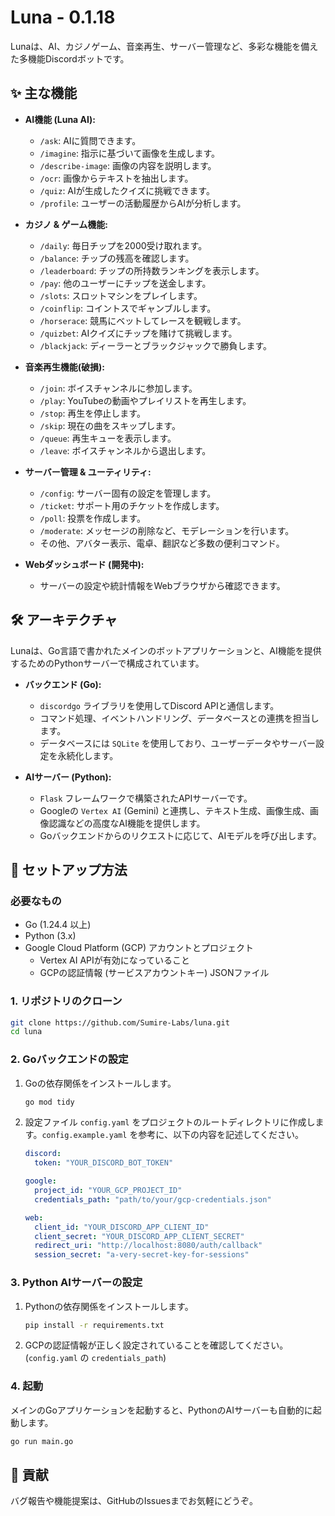 # Luna - 0.1.18

Lunaは、AI、カジノゲーム、音楽再生、サーバー管理など、多彩な機能を備えた多機能Discordボットです。

## ✨ 主な機能

- **AI機能 (Luna AI):**
  - `/ask`: AIに質問できます。
  - `/imagine`: 指示に基づいて画像を生成します。
  - `/describe-image`: 画像の内容を説明します。
  - `/ocr`: 画像からテキストを抽出します。
  - `/quiz`: AIが生成したクイズに挑戦できます。
  - `/profile`: ユーザーの活動履歴からAIが分析します。

- **カジノ & ゲーム機能:**
  - `/daily`: 毎日チップを2000受け取れます。
  - `/balance`: チップの残高を確認します。
  - `/leaderboard`: チップの所持数ランキングを表示します。
  - `/pay`: 他のユーザーにチップを送金します。
  - `/slots`: スロットマシンをプレイします。
  - `/coinflip`: コイントスでギャンブルします。
  - `/horserace`: 競馬にベットしてレースを観戦します。
  - `/quizbet`: AIクイズにチップを賭けて挑戦します。
  - `/blackjack`: ディーラーとブラックジャックで勝負します。

- **音楽再生機能(破損):**
  - `/join`: ボイスチャンネルに参加します。
  - `/play`: YouTubeの動画やプレイリストを再生します。
  - `/stop`: 再生を停止します。
  - `/skip`: 現在の曲をスキップします。
  - `/queue`: 再生キューを表示します。
  - `/leave`: ボイスチャンネルから退出します。

- **サーバー管理 & ユーティリティ:**
  - `/config`: サーバー固有の設定を管理します。
  - `/ticket`: サポート用のチケットを作成します。
  - `/poll`: 投票を作成します。
  - `/moderate`: メッセージの削除など、モデレーションを行います。
  - その他、アバター表示、電卓、翻訳など多数の便利コマンド。

- **Webダッシュボード (開発中):**
  - サーバーの設定や統計情報をWebブラウザから確認できます。

## 🛠️ アーキテクチャ

Lunaは、Go言語で書かれたメインのボットアプリケーションと、AI機能を提供するためのPythonサーバーで構成されています。

- **バックエンド (Go):**
  - `discordgo` ライブラリを使用してDiscord APIと通信します。
  - コマンド処理、イベントハンドリング、データベースとの連携を担当します。
  - データベースには `SQLite` を使用しており、ユーザーデータやサーバー設定を永続化します。

- **AIサーバー (Python):**
  - `Flask` フレームワークで構築されたAPIサーバーです。
  - Googleの `Vertex AI` (Gemini) と連携し、テキスト生成、画像生成、画像認識などの高度なAI機能を提供します。
  - Goバックエンドからのリクエストに応じて、AIモデルを呼び出します。

## 🚀 セットアップ方法

### 必要なもの

- Go (1.24.4 以上)
- Python (3.x)
- Google Cloud Platform (GCP) アカウントとプロジェクト
  - Vertex AI APIが有効になっていること
  - GCPの認証情報 (サービスアカウントキー) JSONファイル

### 1. リポジトリのクローン

```bash
git clone https://github.com/Sumire-Labs/luna.git
cd luna
```

### 2. Goバックエンドの設定

1.  Goの依存関係をインストールします。

    ```bash
    go mod tidy
    ```

2.  設定ファイル `config.yaml` をプロジェクトのルートディレクトリに作成します。`config.example.yaml` を参考に、以下の内容を記述してください。

    ```yaml
    discord:
      token: "YOUR_DISCORD_BOT_TOKEN"

    google:
      project_id: "YOUR_GCP_PROJECT_ID"
      credentials_path: "path/to/your/gcp-credentials.json"

    web:
      client_id: "YOUR_DISCORD_APP_CLIENT_ID"
      client_secret: "YOUR_DISCORD_APP_CLIENT_SECRET"
      redirect_uri: "http://localhost:8080/auth/callback"
      session_secret: "a-very-secret-key-for-sessions"
    ```

### 3. Python AIサーバーの設定

1.  Pythonの依存関係をインストールします。

    ```bash
    pip install -r requirements.txt
    ```

2.  GCPの認証情報が正しく設定されていることを確認してください。(`config.yaml` の `credentials_path`)

### 4. 起動

メインのGoアプリケーションを起動すると、PythonのAIサーバーも自動的に起動します。

```bash
go run main.go
```

## 🤝 貢献

バグ報告や機能提案は、GitHubのIssuesまでお気軽にどうぞ。
